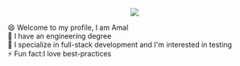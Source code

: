 <p align="center">
  <img src="https://capsule-render.vercel.app/api?type=waving&&color=gradient&height=300&section=header&text=Hi%20there%20👋&fontSize=90&&fontColor=000000&animation=blinking"/>
</p>


<!--## Hi there 👋-->
😄 Welcome to my profile, I am Amal </br>
💪 I have an engineering degree </br>
🔭 I specialize in full-stack development and I'm interested in testing </br>
⚡ Fun fact:I love best-practices </br>



<!--
**Amal-engineer/Amal-engineer** is a ✨ _special_ ✨ repository because its `README.md` (this file) appears on your GitHub profile.

Here are some ideas to get you started:

- 🔭 I’m currently working on ...
- 🌱 I’m currently learning ...
- 👯 I’m looking to collaborate on ...
- 🤔 I’m looking for help with ...
- 💬 Ask me about ...
- 📫 How to reach me: ...
- 😄 Pronouns: ...
- ⚡ Fun fact: ...
-->
